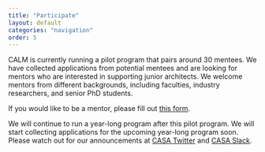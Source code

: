 ```yaml
---
title: "Participate"
layout: default
categories: "navigation"
order: 5
---
```


CALM is currently running a pilot program that pairs around 30 mentees. We have
collected applications from potential mentees and are looking for mentors who
are interested in supporting junior architects. We welcome mentors from
different backgrounds, including faculties, industry researchers, and senior PhD
students.

If you would like to be a mentor, please fill out [this
form](https://forms.gle/hFE1qjvAukd8Jv4x6).

We will continue to run a year-long program after this pilot program. We will
start collecting applications for the upcoming year-long program soon. Please
watch out for our announcements at [CASA
Twitter](https://twitter.com/comparchsa) and [CASA
Slack](https://www.sigarch.org/casa/#join).

